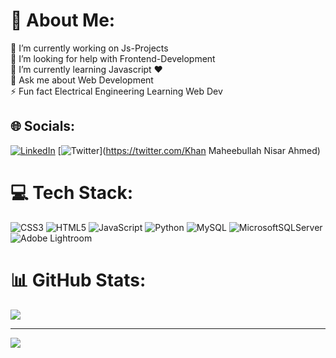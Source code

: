 # 💫 About Me:
🔭 I’m currently working on Js-Projects<br>🤝 I’m looking for help with Frontend-Development<br>🌱 I’m currently learning Javascript ❤<br>💬 Ask me about Web Development<br>⚡ Fun fact Electrical Engineering Learning Web Dev


## 🌐 Socials:
[![LinkedIn](https://img.shields.io/badge/LinkedIn-%230077B5.svg?logo=linkedin&logoColor=white)](https://www.linkedin.com/in/khan-maheebullah-nisar-ahmed-8b54641b1/) [![Twitter](https://img.shields.io/badge/Twitter-%231DA1F2.svg?logo=Twitter&logoColor=white)](https://twitter.com/Khan Maheebullah Nisar Ahmed) 

# 💻 Tech Stack:
![CSS3](https://img.shields.io/badge/css3-%231572B6.svg?style=for-the-badge&logo=css3&logoColor=white) ![HTML5](https://img.shields.io/badge/html5-%23E34F26.svg?style=for-the-badge&logo=html5&logoColor=white) ![JavaScript](https://img.shields.io/badge/javascript-%23323330.svg?style=for-the-badge&logo=javascript&logoColor=%23F7DF1E) ![Python](https://img.shields.io/badge/python-3670A0?style=for-the-badge&logo=python&logoColor=ffdd54) ![MySQL](https://img.shields.io/badge/mysql-%2300f.svg?style=for-the-badge&logo=mysql&logoColor=white) ![MicrosoftSQLServer](https://img.shields.io/badge/Microsoft%20SQL%20Sever-CC2927?style=for-the-badge&logo=microsoft%20sql%20server&logoColor=white) ![Adobe Lightroom](https://img.shields.io/badge/Adobe%20Lightroom-31A8FF.svg?style=for-the-badge&logo=Adobe%20Lightroom&logoColor=white)
# 📊 GitHub Stats:

![](https://github-readme-streak-stats.herokuapp.com/?user=Maheebullahkhan14&theme=dark&hide_border=false)<br/>


---
[![](https://visitcount.itsvg.in/api?id=Maheebullahkhan14&icon=0&color=0)](https://visitcount.itsvg.in)
